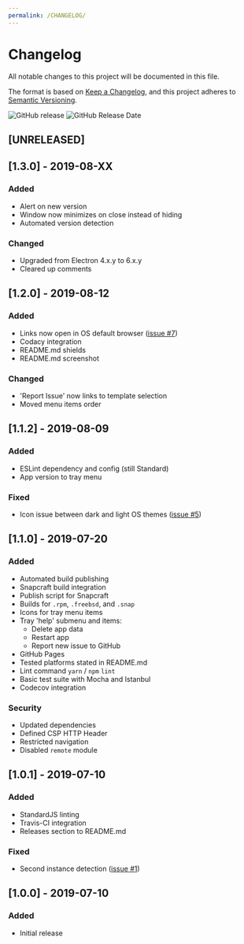 ```yaml
---
permalink: /CHANGELOG/
---
```


# Changelog

All notable changes to this project will be documented in this file.

The format is based on [Keep a Changelog](https://keepachangelog.com/en/1.0.0/),
and this project adheres to [Semantic Versioning](https://semver.org/spec/v2.0.0.html).

![GitHub release](https://img.shields.io/github/release/vjba/whatstron.svg)
![GitHub Release Date](https://img.shields.io/github/release-date/vjba/whatstron.svg)

## [UNRELEASED]

## [1.3.0] - 2019-08-XX

### Added

- Alert on new version
- Window now minimizes on close instead of hiding
- Automated version detection

### Changed

- Upgraded from Electron 4.x.y to 6.x.y
- Cleared up comments

## [1.2.0] - 2019-08-12

### Added

- Links now open in OS default browser ([issue #7](https://github.com/vjba/whatstron/issues/7))
- Codacy integration
- README.md shields
- README.md screenshot

### Changed

- 'Report Issue' now links to template selection
- Moved menu items order

## [1.1.2] - 2019-08-09

### Added

- ESLint dependency and config (still Standard)
- App version to tray menu

### Fixed

- Icon issue between dark and light OS themes ([issue #5](https://github.com/vjba/whatstron/issues/5))

## [1.1.0] - 2019-07-20

### Added

- Automated build publishing
- Snapcraft build integration
- Publish script for Snapcraft
- Builds for `.rpm`, `.freebsd`, and `.snap`
- Icons for tray menu items
- Tray 'help' submenu and items:
  - Delete app data
  - Restart app
  - Report new issue to GitHub
- GitHub Pages
- Tested platforms stated in README.md
- Lint command `yarn` / `npm` `lint`
- Basic test suite with Mocha and Istanbul
- Codecov integration

### Security

- Updated dependencies
- Defined CSP HTTP Header
- Restricted navigation
- Disabled `remote` module

## [1.0.1] - 2019-07-10

### Added

- StandardJS linting
- Travis-CI integration
- Releases section to README.md

### Fixed

- Second instance detection ([issue #1](https://github.com/vjba/whatstron/issues/1))

## [1.0.0] - 2019-07-10

### Added

- Initial release
